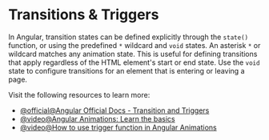 # Transitions & Triggers

In Angular, transition states can be defined explicitly through the `state()` function, or using the predefined `*` wildcard and `void` states. An asterisk `*` or wildcard matches any animation state. This is useful for defining transitions that apply regardless of the HTML element's start or end state. Use the `void` state to configure transitions for an element that is entering or leaving a page.

Visit the following resources to learn more:

- [@official@Angular Official Docs - Transition and Triggers](https://angular.dev/guide/animations/transition-and-triggers)
- [@video@Angular Animations: Learn the basics](https://www.youtube.com/watch?v=CGBcIz1tYec)
- [@video@How to use trigger function in Angular Animations](https://www.youtube.com/watch?v=3_B4OV5M_Ag)